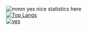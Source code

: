 

![mmm yes nice statistics here](https://github-readme-stats.vercel.app/api?username=imapotatoes11&count_private=true&show_icons=true&theme=dark&rank_icon=percentile)
<br>
[![Top Langs](https://github-readme-stats.vercel.app/api/top-langs/?username=imapotatoes11&theme=dark&exclude_repo=acpo&langs_count=8&layout=donut&hide=html)](https://github.com/anuraghazra/github-readme-stats)
<br>
[![yes](https://github-readme-stats.vercel.app/api/wakatime?username=@imapotatoes11&layout=compact)](https://github.com/anuraghazra/github-readme-stats)

